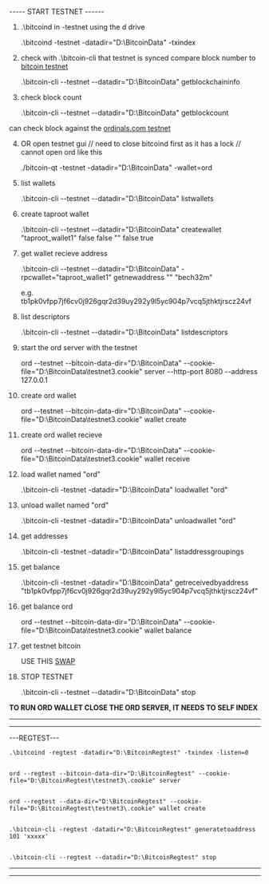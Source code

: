 
----- START TESTNET ------

1) .\bitcoind in -testnet using the d drive

    .\bitcoind -testnet -datadir="D:\BitcoinData" -txindex




2) check with .\bitcoin-cli that testnet is synced compare block number to [bitcoin testnet](https://mempool.space/testnet) 

    .\bitcoin-cli --testnet --datadir="D:\BitcoinData" getblockchaininfo





3) check block count

    .\bitcoin-cli --testnet --datadir="D:\BitcoinData" getblockcount


can check block against the [ordinals.com testnet](https://testnet.ordinals.com/blocks) 





4) OR open testnet gui  // need to close bitcoind first as it has a lock // cannot open ord like this

    
    ./bitcoin-qt -testnet -datadir="D:\BitcoinData" -wallet=ord






5) list wallets

    .\bitcoin-cli --testnet --datadir="D:\BitcoinData" listwallets





6) create taproot wallet

    .\bitcoin-cli --testnet --datadir="D:\BitcoinData" createwallet "taproot_wallet1" false false "" false true





7) get wallet recieve address

    .\bitcoin-cli --testnet --datadir="D:\BitcoinData" -rpcwallet="taproot_wallet1" getnewaddress "" "bech32m"

    e.g. tb1pk0vfpp7jf6cv0j926gqr2d39uy292y9l5yc904p7vcq5jthktjrscz24vf





8) list descriptors

    .\bitcoin-cli --testnet --datadir="D:\BitcoinData" listdescriptors





9) start the ord server with the testnet

    ord --testnet --bitcoin-data-dir="D:\BitcoinData" --cookie-file="D:\BitcoinData\testnet3\.cookie" server --http-port 8080 --address 127.0.0.1





10) create ord wallet

    ord --testnet --bitcoin-data-dir="D:\BitcoinData" --cookie-file="D:\BitcoinData\testnet3\.cookie" wallet create





10) create ord wallet recieve 


    ord --testnet --bitcoin-data-dir="D:\BitcoinData" --cookie-file="D:\BitcoinData\testnet3\.cookie" wallet receive





1) load wallet named "ord"

    .\bitcoin-cli -testnet -datadir="D:\BitcoinData" loadwallet "ord"




1) unload wallet named "ord"

    .\bitcoin-cli -testnet -datadir="D:\BitcoinData" unloadwallet "ord"





1) get addresses 

    .\bitcoin-cli -testnet -datadir="D:\BitcoinData" listaddressgroupings





1) get balance

   
    .\bitcoin-cli -testnet -datadir="D:\BitcoinData" getreceivedbyaddress "tb1pk0vfpp7jf6cv0j926gqr2d39uy292y9l5yc904p7vcq5jthktjrscz24vf"




1) get balance ord

    ord --testnet --bitcoin-data-dir="D:\BitcoinData" --cookie-file="D:\BitcoinData\testnet3\.cookie" wallet balance



1) get testnet bitcoin

   USE THIS [SWAP](https://www.altquick.com/swap/)


    



99) STOP TESTNET

    .\bitcoin-cli --testnet --datadir="D:\BitcoinData" stop




**TO RUN ORD WALLET CLOSE THE ORD SERVER, IT NEEDS TO SELF INDEX**


---

---

---REGTEST---

    .\bitcoind -regtest -datadir="D:\BitcoinRegtest" -txindex -listen=0


    ord --regtest --bitcoin-data-dir="D:\BitcoinRegtest" --cookie-file="D:\BitcoinRegtest\testnet3\.cookie" server


    ord --regtest --data-dir="D:\BitcoinRegtest" --cookie-file="D:\BitcoinRegtest\testnet3\.cookie" wallet create


    .\bitcoin-cli -regtest -datadir="D:\BitcoinRegtest" generatetoaddress 101 'xxxxx'


    .\bitcoin-cli --regtest --datadir="D:\BitcoinRegtest" stop
    
---

---

